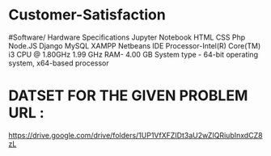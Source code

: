 # Customer-Satisfaction
#Software/ Hardware Specifications
Jupyter Notebook
HTML
CSS
Php
Node.JS
Django
MySQL
XAMPP
Netbeans IDE
Processor-Intel(R) Core(TM) i3 CPU @ 1.80GHz
1.99 GHz
RAM- 4.00 GB
System type - 64-bit operating system,
x64-based processor
# DATSET FOR THE GIVEN PROBLEM URL : 
https://drive.google.com/drive/folders/1UP1VfXFZIDt3aU2wZIQRiubInxdCZ8zL
